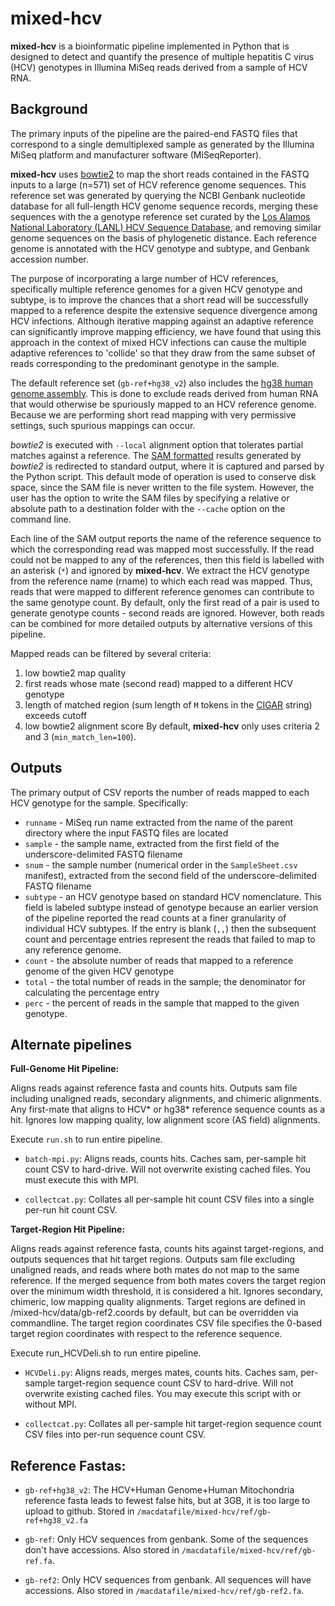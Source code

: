 mixed-hcv
=========

**mixed-hcv** is a bioinformatic pipeline implemented in Python that is designed to detect and quantify the presence of multiple hepatitis C virus (HCV) genotypes in Illumina MiSeq reads derived from a sample of HCV RNA.

## Background
The primary inputs of the pipeline are the paired-end FASTQ files that correspond to a single demultiplexed sample as generated by the Illumina MiSeq platform and manufacturer software (MiSeqReporter).

**mixed-hcv** uses [bowtie2](http://bowtie-bio.sourceforge.net/bowtie2) to map the short reads contained in the FASTQ inputs to a large (n=571) set of HCV reference genome sequences.  This reference set was generated by querying the NCBI Genbank nucleotide database for all full-length HCV genome sequence records, merging these sequences with the a genotype reference set curated by the [Los Alamos National Laboratory (LANL) HCV Sequence Database](http://hcv.lanl.gov), and removing similar genome sequences on the basis of phylogenetic distance.  Each reference genome is annotated with the HCV genotype and subtype, and Genbank accession number.  

The purpose of incorporating a large number of HCV references, specifically multiple reference genomes for a given HCV genotype and subtype, is to improve the chances that a short read will be successfully mapped to a reference despite the extensive sequence divergence among HCV infections.  Although iterative mapping against an adaptive reference can significantly improve mapping efficiency, we have found that using this approach in the context of mixed HCV infections can cause the multiple adaptive references to 'collide' so that they draw from the same subset of reads corresponding to the predominant genotype in the sample.  

The default reference set (`gb-ref+hg38_v2`) also includes the [hg38 human genome assembly](https://genome.ucsc.edu/cgi-bin/hgGateway?db=hg38).  This is done to exclude reads derived from human RNA that would otherwise be spuriously mapped to an HCV reference genome.  Because we are performing short read mapping with very permissive settings, such spurious mappings can occur.

*bowtie2* is executed with `--local` alignment option that tolerates partial matches against a reference.  The [SAM formatted](http://www.ncbi.nlm.nih.gov/pmc/articles/PMC2723002/) results generated by *bowtie2* is redirected to standard output, where it is captured and parsed by the Python script.  This default mode of operation is used to conserve disk space, since the SAM file is never written to the file system.  However, the user has the option to write the SAM files by specifying a relative or absolute path to a destination folder with the `--cache` option on the command line.  

Each line of the SAM output reports the name of the reference sequence to which the corresponding read was mapped most successfully.  If the read could not be mapped to any of the references, then this field is labelled with an asterisk (`*`) and ignored by **mixed-hcv**.  We extract the HCV genotype from the reference name (rname) to which each read was mapped.  Thus, reads that were mapped to different reference genomes can contribute to the same genotype count.  By default, only the first read of a pair is used to generate genotype counts - second reads are ignored.  However, both reads can be combined for more detailed outputs by alternative versions of this pipeline.

Mapped reads can be filtered by several criteria:
1. low bowtie2 map quality
2. first reads whose mate (second read) mapped to a different HCV genotype
3. length of matched region (sum length of `M` tokens in the [CIGAR](https://samtools.github.io/hts-specs/SAMv1.pdf) string) exceeds cutoff
4. low bowtie2 alignment score
By default, **mixed-hcv** only uses criteria 2 and 3 (`min_match_len=100`).


## Outputs

The primary output of CSV reports the number of reads mapped to each HCV genotype for the sample.  Specifically:
* `runname` - MiSeq run name extracted from the name of the parent directory where the input FASTQ files are located
* `sample` - the sample name, extracted from the first field of the underscore-delimited FASTQ filename
* `snum` - the sample number (numerical order in the `SampleSheet.csv` manifest), extracted from the second field of the underscore-delimited FASTQ filename
* `subtype` - an HCV genotype based on standard HCV nomenclature.  This field is labeled subtype instead of genotype because an earlier version of the pipeline reported the read counts at a finer granularity of individual HCV subtypes.  If the entry is blank (`,,`) then the subsequent count and percentage entries represent the reads that failed to map to any reference genome.
* `count` - the absolute number of reads that mapped to a reference genome of the given HCV genotype
* `total` - the total number of reads in the sample; the denominator for calculating the percentage entry
* `perc` - the percent of reads in the sample that mapped to the given genotype.


## Alternate pipelines


**Full-Genome Hit Pipeline:**

Aligns reads against reference fasta and counts hits.  Outputs sam file including unaligned reads, secondary alignments, and chimeric alignments.  Any first-mate that aligns to HCV\* or hg38\* reference sequence counts as a hit.  Ignores low mapping quality, low alignment score (AS field) alignments.

Execute `run.sh` to run entire pipeline.

* `batch-mpi.py`:  Aligns reads, counts hits.  Caches sam, per-sample hit count CSV to hard-drive.  Will not overwrite existing cached files.  You must execute this with MPI.
  
* `collectcat.py`:  Collates all per-sample hit count CSV files into a single per-run hit count CSV.


**Target-Region Hit Pipeline:**

Aligns reads against reference fasta, counts hits against target-regions, and outputs sequences that hit target regions.  Outputs sam file excluding unaligned reads, and reads where both mates do not map to the same reference.  If the merged sequence from both mates covers the target region over the minimum width threshold, it is considered a hit.  Ignores secondary, chimeric, low mapping quality alignments.  Target regions are defined in /mixed-hcv/data/gb-ref2.coords by default, but can be overridden via commandline.  The target region coordinates CSV file specifies the 0-based target region coordinates with respect to the reference sequence.

Execute run_HCVDeli.sh to run entire pipeline.

* `HCVDeli.py`:  Aligns reads, merges mates, counts hits.  Caches sam, per-sample target-region sequence count CSV to hard-drive.  Will not overwrite existing cached files. You may execute this script with or without MPI.
  
* `collectcat.py`:  Collates all per-sample hit target-region sequence count CSV files into per-run sequence count CSV.
  


## Reference Fastas:

- `gb-ref+hg38_v2`: The HCV+Human Genome+Human Mitochondria reference fasta leads to fewest false hits, but at 3GB, it is too large to upload to github.  Stored in `/macdatafile/mixed-hcv/ref/gb-ref+hg38_v2.fa`

- `gb-ref`: Only HCV sequences from genbank.  Some of the sequences don't have accessions.  Also stored in `/macdatafile/mixed-hcv/ref/gb-ref.fa`.

- `gb-ref2`:  Only HCV sequences from genbank.  All sequences will have accessions.  Also stored in `/macdatafile/mixed-hcv/ref/gb-ref2.fa`.

  

